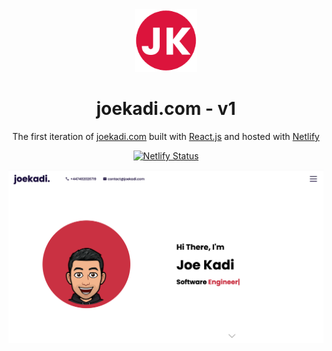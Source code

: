 <div align="center">
  <img alt="Logo" src="public/favicon.png" width="100" />
</div>
<h1 align="center">
  joekadi.com - v1
</h1>
<p align="center">
  The first iteration of <a href="https://joekadi.com" target="_blank">joekadi.com</a> built with <a href="https://reactjs.org/" target="_blank">React.js</a> and hosted with <a href="https://www.netlify.com/" target="_blank">Netlify</a>
</p>
<p align="center">
  <a href="https://app.netlify.com/sites/joesportfoliosite/deploys?filter=master" target="_blank">
    <img src="https://api.netlify.com/api/v1/badges/1963b488-7b78-48c9-9e2d-6fb5e47ab3af/deploy-status" alt="Netlify Status" />
  </a>
</p>

![demo](./public/assets/shareicon.png)
